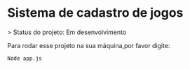 <h1>Sistema de cadastro de jogos</h1>
> Status do projeto: Em desenvolvimento  

Para rodar esse projeto na sua máquina,por favor digite:

```
Node app.js
```
